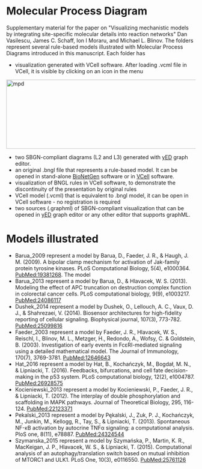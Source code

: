 # Molecular Process Diagram

Supplementary material for the paper on "Visualizing mechanistic models by integrating site-specific molecular details into reaction networks"
Dan Vasilescu, James C. Schaff, Ion I Moraru, and Michael L. Blinov. The folders represent several rule-based models illustrated with Molecular Process Diagrams introduced in this manuscript. Each folder has 
- visualization generated with VCell software. After loading .vcml file in VCell, it is visible by clicking on an icon in the menu
 <img width="674" height="184" alt="mpd" src="https://github.com/user-attachments/assets/902f9e3a-ae97-4ede-b97c-66af72df4d32" />

- two SBGN-compliant diagrams (L2 and L3) generated with [yED](https://www.yworks.com/products/yed) graph editor.
- an original .bngl file that represents a rule-based model. It can be opened in stand-alone [BioNetGen](http://bionetgen.org) software or in [VCell](http://vcell.org) software.
- visualization of BNGL rules in VCell software, to demonstrate the discontinuity of the presentation by original rules
- VCell model (.vcml) that is equivalent to .bngl model, it can be open in VCell software - no registration is required
- two sources (.graphml) of SBGN-compliant visualization that can be opened in [yED](https://www.yworks.com/products/yed) graph editor or any other editor that supports graphML.

# Models illustrated

- Barua_2009 represent a model by Barua, D., Faeder, J. R., & Haugh, J. M. (2009). A bipolar clamp mechanism for activation of Jak-family protein tyrosine kinases. PLoS Computational Biology, 5(4), e1000364. [PubMed:19381268](https://pubmed.ncbi.nlm.nih.gov/19381268/). The model 
- Barua_2013 represent a model by Barua, D., & Hlavacek, W. S. (2013). Modeling the effect of APC truncation on destruction complex function in colorectal cancer cells. PLoS computational biology, 9(9), e1003217. [PubMed:24086117](https://pubmed.ncbi.nlm.nih.gov/24086117/)
- Dushek_2014 represent a model by Dushek, O., Lellouch, A. C., Vaux, D. J., & Shahrezaei, V. (2014). Biosensor architectures for high-fidelity reporting of cellular signaling. Biophysical journal, 107(3), 773-782. [PubMed:25099816](https://pubmed.ncbi.nlm.nih.gov/25099816/)
- Faeder_2003 represent a model by Faeder, J. R., Hlavacek, W. S., Reischl, I., Blinov, M. L., Metzger, H., Redondo, A., Wofsy, C. & Goldstein, B. (2003). Investigation of early events in FcεRI-mediated signaling using a detailed mathematical model. The Journal of Immunology, 170(7), 3769-3781. [PubMed:12646643](https://pubmed.ncbi.nlm.nih.gov/12646643/)
- Hat_2016 represent a model by Hat, B., Kochańczyk, M., Bogdał, M. N., & Lipniacki, T. (2016). Feedbacks, bifurcations, and cell fate decision-making in the p53 system. PLoS computational biology, 12(2), e1004787. [PubMed:26928575](https://pubmed.ncbi.nlm.nih.gov/26928575/)
- Kocieniewski_2013 represent a model by Kocieniewski, P., Faeder, J. R., & Lipniacki, T. (2012). The interplay of double phosphorylation and scaffolding in MAPK pathways. Journal of Theoretical Biology, 295, 116-124. [PubMed:22123371](https://pubmed.ncbi.nlm.nih.gov/22123371/)
- Pekalski_2013 represent a model by Pękalski, J., Zuk, P. J., Kochańczyk, M., Junkin, M., Kellogg, R., Tay, S., & Lipniacki, T. (2013). Spontaneous NF-κB activation by autocrine TNFα signaling: a computational analysis. PloS one, 8(11), e78887. [PubMed:24324544](https://pubmed.ncbi.nlm.nih.gov/24324544/)
- Szymanska_2015 represent a model by Szymańska, P., Martin, K. R., MacKeigan, J. P., Hlavacek, W. S., & Lipniacki, T. (2015). Computational analysis of an autophagy/translation switch based on mutual inhibition of MTORC1 and ULK1. PLoS One, 10(3), e0116550. [PubMed:25761126](https://pubmed.ncbi.nlm.nih.gov/25761126/)
